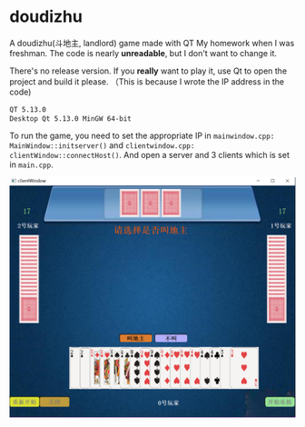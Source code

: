 # doudizhu
A doudizhu(斗地主, landlord) game made with QT
My homework when I was freshman. The code is nearly **unreadable**, but I don't want to change it.

There's no release version. If you **really** want to play it, use Qt to open the project and build it please. （This is because I wrote the IP address in the code)

```
QT 5.13.0
Desktop Qt 5.13.0 MinGW 64-bit
```

To run the game, you need to set the appropriate IP in `mainwindow.cpp: MainWindow::initserver()` and `clientwindow.cpp: clientWindow::connectHost()`. And open a server and 3 clients which is set in `main.cpp`.



![](window.png)

